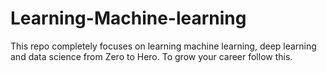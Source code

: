 # Learning-Machine-learning
This repo completely focuses on learning machine learning, deep learning and data science from Zero to Hero. To grow your career follow this.
